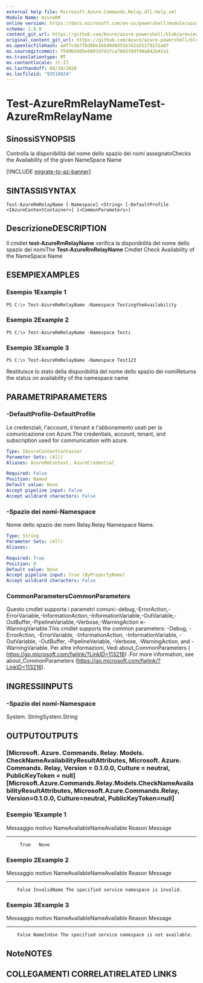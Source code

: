 ```yaml
---
external help file: Microsoft.Azure.Commands.Relay.dll-Help.xml
Module Name: AzureRM
online version: https://docs.microsoft.com/en-us/powershell/module/azurerm.relay/test-azurermrelayname
schema: 2.0.0
content_git_url: https://github.com/Azure/azure-powershell/blob/preview/src/ResourceManager/Relay/Commands.Relay/help/Test-AzureRmRelayName.md
original_content_git_url: https://github.com/Azure/azure-powershell/blob/preview/src/ResourceManager/Relay/Commands.Relay/help/Test-AzureRmRelayName.md
ms.openlocfilehash: adf7c4b7f8d80e16b49d9d55b742a55279232a07
ms.sourcegitcommit: f599b50d5e980197d1fca769378df90a842b42a1
ms.translationtype: MT
ms.contentlocale: it-IT
ms.lasthandoff: 08/20/2020
ms.locfileid: "93518024"
---
```

# <span data-ttu-id="50f6a-101">Test-AzureRmRelayName</span><span class="sxs-lookup"><span data-stu-id="50f6a-101">Test-AzureRmRelayName</span></span>

## <span data-ttu-id="50f6a-102">Sinossi</span><span class="sxs-lookup"><span data-stu-id="50f6a-102">SYNOPSIS</span></span>
<span data-ttu-id="50f6a-103">Controlla la disponibilità del nome dello spazio dei nomi assegnato</span><span class="sxs-lookup"><span data-stu-id="50f6a-103">Checks the Availability of the given NameSpace Name</span></span>

[!INCLUDE [migrate-to-az-banner](../../includes/migrate-to-az-banner.md)]

## <span data-ttu-id="50f6a-104">SINTASSI</span><span class="sxs-lookup"><span data-stu-id="50f6a-104">SYNTAX</span></span>

```
Test-AzureRmRelayName [-Namespace] <String> [-DefaultProfile <IAzureContextContainer>] [<CommonParameters>]
```

## <span data-ttu-id="50f6a-105">Descrizione</span><span class="sxs-lookup"><span data-stu-id="50f6a-105">DESCRIPTION</span></span>
<span data-ttu-id="50f6a-106">Il cmdlet **test-AzureRmRelayName** verifica la disponibilità del nome dello spazio dei nomi</span><span class="sxs-lookup"><span data-stu-id="50f6a-106">The **Test-AzureRmRelayName** Cmdlet Check Availability of the NameSpace Name</span></span>

## <span data-ttu-id="50f6a-107">ESEMPI</span><span class="sxs-lookup"><span data-stu-id="50f6a-107">EXAMPLES</span></span>

### <span data-ttu-id="50f6a-108">Esempio 1</span><span class="sxs-lookup"><span data-stu-id="50f6a-108">Example 1</span></span>
```
PS C:\> Test-AzureRmRelayName -Namespace TestingtheAvailability
```

### <span data-ttu-id="50f6a-109">Esempio 2</span><span class="sxs-lookup"><span data-stu-id="50f6a-109">Example 2</span></span>
```
PS C:\> Test-AzureRmRelayName -Namespace Testi
```

### <span data-ttu-id="50f6a-110">Esempio 3</span><span class="sxs-lookup"><span data-stu-id="50f6a-110">Example 3</span></span>
```
PS C:\> Test-AzureRmRelayName -Namespace Test123
```

<span data-ttu-id="50f6a-111">Restituisce lo stato della disponibilità del nome dello spazio dei nomi</span><span class="sxs-lookup"><span data-stu-id="50f6a-111">Returns the status on availability of the namespace name</span></span>

## <span data-ttu-id="50f6a-112">PARAMETRI</span><span class="sxs-lookup"><span data-stu-id="50f6a-112">PARAMETERS</span></span>

### <span data-ttu-id="50f6a-113">-DefaultProfile</span><span class="sxs-lookup"><span data-stu-id="50f6a-113">-DefaultProfile</span></span>
<span data-ttu-id="50f6a-114">Le credenziali, l'account, il tenant e l'abbonamento usati per la comunicazione con Azure.</span><span class="sxs-lookup"><span data-stu-id="50f6a-114">The credentials, account, tenant, and subscription used for communication with azure.</span></span>

```yaml
Type: IAzureContextContainer
Parameter Sets: (All)
Aliases: AzureRmContext, AzureCredential

Required: False
Position: Named
Default value: None
Accept pipeline input: False
Accept wildcard characters: False
```

### <span data-ttu-id="50f6a-115">-Spazio dei nomi</span><span class="sxs-lookup"><span data-stu-id="50f6a-115">-Namespace</span></span>
<span data-ttu-id="50f6a-116">Nome dello spazio dei nomi Relay.</span><span class="sxs-lookup"><span data-stu-id="50f6a-116">Relay Namespace Name.</span></span>

```yaml
Type: String
Parameter Sets: (All)
Aliases: 

Required: True
Position: 0
Default value: None
Accept pipeline input: True (ByPropertyName)
Accept wildcard characters: False
```

### <span data-ttu-id="50f6a-117">CommonParameters</span><span class="sxs-lookup"><span data-stu-id="50f6a-117">CommonParameters</span></span>
<span data-ttu-id="50f6a-118">Questo cmdlet supporta i parametri comuni:-debug,-ErrorAction,-ErrorVariable,-InformationAction,-InformationVariable,-OutVariable,-OutBuffer,-PipelineVariable,-Verbose,-WarningAction e-WarningVariable.</span><span class="sxs-lookup"><span data-stu-id="50f6a-118">This cmdlet supports the common parameters: -Debug, -ErrorAction, -ErrorVariable, -InformationAction, -InformationVariable, -OutVariable, -OutBuffer, -PipelineVariable, -Verbose, -WarningAction, and -WarningVariable.</span></span> <span data-ttu-id="50f6a-119">Per altre informazioni, Vedi about_CommonParameters ( https://go.microsoft.com/fwlink/?LinkID=113216) .</span><span class="sxs-lookup"><span data-stu-id="50f6a-119">For more information, see about_CommonParameters (https://go.microsoft.com/fwlink/?LinkID=113216).</span></span>

## <span data-ttu-id="50f6a-120">INGRESSI</span><span class="sxs-lookup"><span data-stu-id="50f6a-120">INPUTS</span></span>

### <span data-ttu-id="50f6a-121">-Spazio dei nomi</span><span class="sxs-lookup"><span data-stu-id="50f6a-121">-Namespace</span></span>
 <span data-ttu-id="50f6a-122">System. String</span><span class="sxs-lookup"><span data-stu-id="50f6a-122">System.String</span></span>

## <span data-ttu-id="50f6a-123">OUTPUT</span><span class="sxs-lookup"><span data-stu-id="50f6a-123">OUTPUTS</span></span>

### <span data-ttu-id="50f6a-124">[Microsoft. Azure. Commands. Relay. Models. CheckNameAvailabilityResultAttributes, Microsoft. Azure. Commands. Relay, Version = 0.1.0.0, Culture = neutral, PublicKeyToken = null]</span><span class="sxs-lookup"><span data-stu-id="50f6a-124">[Microsoft.Azure.Commands.Relay.Models.CheckNameAvailabilityResultAttributes, Microsoft.Azure.Commands.Relay, Version=0.1.0.0, Culture=neutral, PublicKeyToken=null]</span></span>

### <span data-ttu-id="50f6a-125">Esempio 1</span><span class="sxs-lookup"><span data-stu-id="50f6a-125">Example 1</span></span>
<span data-ttu-id="50f6a-126">Messaggio motivo NameAvailable</span><span class="sxs-lookup"><span data-stu-id="50f6a-126">NameAvailable Reason Message</span></span>
------------- ------ -------
         True   None

### <span data-ttu-id="50f6a-127">Esempio 2</span><span class="sxs-lookup"><span data-stu-id="50f6a-127">Example 2</span></span>
<span data-ttu-id="50f6a-128">Messaggio motivo NameAvailable</span><span class="sxs-lookup"><span data-stu-id="50f6a-128">NameAvailable      Reason Message</span></span>
-------------      ------ -------
        False InvalidName The specified service namespace is invalid.

### <span data-ttu-id="50f6a-129">Esempio 3</span><span class="sxs-lookup"><span data-stu-id="50f6a-129">Example 3</span></span>
<span data-ttu-id="50f6a-130">Messaggio motivo NameAvailable</span><span class="sxs-lookup"><span data-stu-id="50f6a-130">NameAvailable    Reason Message</span></span>
-------------    ------ -------
        False NameInUse The specified service namespace is not available.

## <span data-ttu-id="50f6a-131">Note</span><span class="sxs-lookup"><span data-stu-id="50f6a-131">NOTES</span></span>

## <span data-ttu-id="50f6a-132">COLLEGAMENTI CORRELATI</span><span class="sxs-lookup"><span data-stu-id="50f6a-132">RELATED LINKS</span></span>

